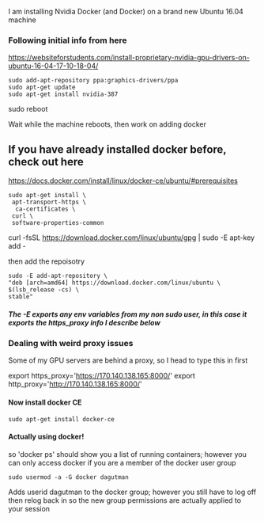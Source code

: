 I am installing Nvidia Docker (and Docker) on a brand new Ubuntu 16.04 machine


### Following initial info from here
https://websiteforstudents.com/install-proprietary-nvidia-gpu-drivers-on-ubuntu-16-04-17-10-18-04/

    sudo add-apt-repository ppa:graphics-drivers/ppa
    sudo apt-get update
    sudo apt-get install nvidia-387
   
   sudo reboot
   
   
Wait while the machine reboots, then work on adding docker


## If you have already installed docker before, check out here
https://docs.docker.com/install/linux/docker-ce/ubuntu/#prerequisites
   
   
 
    sudo apt-get install \
     apt-transport-https \
      ca-certificates \
     curl \
     software-properties-common
   

 curl -fsSL https://download.docker.com/linux/ubuntu/gpg | sudo -E apt-key add -

then add the repoisotry

    sudo -E add-apt-repository \
    "deb [arch=amd64] https://download.docker.com/linux/ubuntu \
    $(lsb_release -cs) \
    stable"

##### The -E exports any env variables from my non sudo user, in this case it exports the https_proxy info I describe below

### Dealing with weird proxy issues

Some of my GPU servers are behind a proxy, so I head to type this in first

export https_proxy='https://170.140.138.165:8000/'
export http_proxy='http://170.140.138.165:8000/'

#### Now install docker CE
    sudo apt-get install docker-ce
    
    
#### Actually using docker!

so 'docker ps' should show you a list of running containers; however you can only access docker if you are a member of the docker user group

    sudo usermod -a -G docker dagutman
    
Adds userid dagutman to the docker group; however you still have to log off then relog back in so the new group permissions are actually applied to your session
